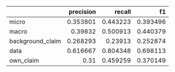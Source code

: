 |                  |   precision |   recall |       f1 |
|:-----------------|------------:|---------:|---------:|
| micro            |    0.353801 | 0.443223 | 0.393496 |
| macro            |    0.39832  | 0.500913 | 0.440379 |
| background_claim |    0.268293 | 0.23913  | 0.252874 |
| data             |    0.616667 | 0.804348 | 0.698113 |
| own_claim        |    0.31     | 0.459259 | 0.370149 |